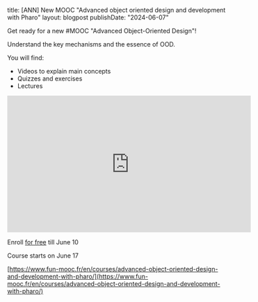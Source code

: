 title: [ANN] New MOOC "Advanced object oriented design and development with Pharo"
layout: blogpost
publishDate: "2024-06-07"

Get ready for a new #MOOC "Advanced Object-Oriented Design"!  

Understand the key mechanisms and the essence of OOD. 
 
You will find: 
- Videos to explain main concepts
- Quizzes and exercises
- Lectures
<iframe width="560" height="315" src="https://www.youtube.com/watch?v=9HMYS-mzDKQ" title="YouTube video player" frameborder="0" allow="accelerometer; autoplay; clipboard-write; encrypted-media; gyroscope; picture-in-picture; web-share" referrerpolicy="strict-origin-when-cross-origin" allowfullscreen></iframe>


Enroll [for free](https://www.fun-mooc.fr/en/courses/advanced-object-oriented-design-and-development-with-pharo/) till June 10

Course starts on June 17

[https://www.fun-mooc.fr/en/courses/advanced-object-oriented-design-and-development-with-pharo/](https://www.fun-mooc.fr/en/courses/advanced-object-oriented-design-and-development-with-pharo/)


